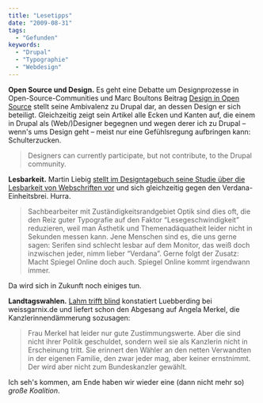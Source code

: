 ```yaml
---
title: "Lesetipps"
date: "2009-08-31"
tags:
  - "Gefunden"
keywords:
  - "Drupal"
  - "Typographie"
  - "Webdesign"
---
```


**Open Source und Design.** Es geht eine Debatte um Designprozesse in Open-Source-Communities und Marc Boultons Beitrag [Design in Open Source](http://www.markboulton.co.uk/journal/comments/design-in-open-source) stellt seine Ambivalenz zu Drupal dar, an dessen Design er sich beteiligt. Gleichzeitig zeigt sein Artikel alle Ecken und Kanten auf, die einem in Drupal als (Web/)Designer begegnen und wegen derer ich zu Drupal – wenn's ums Design geht – meist nur eine Gefühlsregung aufbringen kann: Schulterzucken.

> Designers can currently participate, but not contribute, to the Drupal community.

**Lesbarkeit.** Martin Liebig [stellt im Designtagebuch seine Studie über die Lesbarkeit von Webschriften vor](http://www.designtagebuch.de/die-gefuehlte-lesbarkeit/) und sich gleichzeitig gegen den Verdana-Einheitsbrei. Hurra.

> Sachbearbeiter mit Zuständigkeitsrandgebiet Optik sind dies oft, die den Reiz guter Typografie auf den Faktor “Lesegeschwindigkeit” reduzieren, weil man Ästhetik und Themenadäquatheit leider nicht in Sekunden messen kann. Jene Menschen sind es, die uns gerne sagen: Serifen sind schlecht lesbar auf dem Monitor, das weiß doch inzwischen jeder, nimm lieber “Verdana”. Gerne folgt der Zusatz: Macht Spiegel Online doch auch. Spiegel Online kommt irgendwann immer.

Da wird sich in Zukunft noch einiges tun.

**Landtagswahlen.** [Lahm trifft blind](http://www.weissgarnix.de/2009/08/31/lahm-trifft-blind/) konstatiert Luebberding bei weissgarnix.de und liefert schon den Abgesang auf Angela Merkel, die Kanzlerinnendämmerung sozusagen:

> Frau Merkel hat leider nur gute Zustimmungswerte. Aber die sind nicht ihrer Politik geschuldet, sondern weil sie als Kanzlerin nicht in Erscheinung tritt. Sie erinnert den Wähler an den netten Verwandten in der eigenen Familie, den zwar jeder mag, aber keiner ernstnimmt. Der wird aber nicht zum Bundeskanzler gewählt.

Ich seh's kommen, am Ende haben wir wieder eine (dann nicht mehr so) _große Koalition_.
